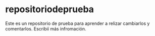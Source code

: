 # repositoriodeprueba
Este es un repositorio de prueba para aprender a relizar cambiarlos y comentarlos.
Escribií más infromación.
